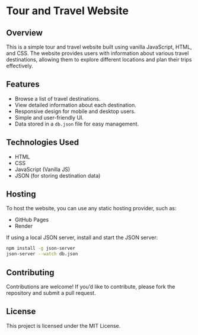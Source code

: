 # Tour and Travel Website

## Overview
This is a simple tour and travel website built using vanilla JavaScript, HTML, and CSS. The website provides users with information about various travel destinations, allowing them to explore different locations and plan their trips effectively.

## Features
- Browse a list of travel destinations.
- View detailed information about each destination.
- Responsive design for mobile and desktop users.
- Simple and user-friendly UI.
- Data stored in a `db.json` file for easy management.

## Technologies Used
- HTML
- CSS
- JavaScript (Vanilla JS)
- JSON (for storing destination data)


## Hosting
To host the website, you can use any static hosting provider, such as:
- GitHub Pages
- Render

If using a local JSON server, install and start the JSON server:
```bash
npm install -g json-server
json-server --watch db.json
```

## Contributing
Contributions are welcome! If you’d like to contribute, please fork the repository and submit a pull request.

## License
This project is licensed under the MIT License.


